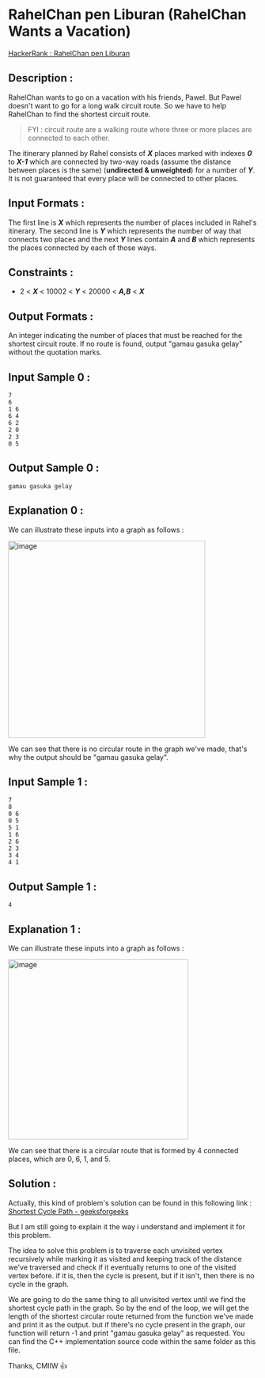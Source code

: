 # RahelChan pen Liburan (RahelChan Wants a Vacation)

[HackerRank : RahelChan pen Liburan](https://www.hackerrank.com/contests/alpro-its-sd-m4-e-2022/challenges/rahelchan-pen-liburan)

## Description :
RahelChan wants to go on a vacation with his friends, Pawel. But Pawel doesn't want to go for a long walk circuit route. So we have to help RahelChan to find the shortest circuit route.  
>FYI : circuit route are a walking route where three or more places are connected to each other.  

The itinerary planned by Rahel consists of ***X*** places marked with indexes ***0*** to ***X-1*** which are connected by two-way roads (assume the distance between places is the same) (**undirected & unweighted**) for a number of ***Y***. It is not guaranteed that every place will be connected to other places.  

## Input Formats :  
The first line is ***X*** which represents the number of places included in Rahel's itinerary. The second line is ***Y*** which represents the number of way that connects two places and the next ***Y*** lines contain ***A*** and ***B*** which represents the places connected by each of those ways.  

## Constraints :
- 2 < ***X*** < 10002 < ***Y*** < 20000 < ***A,B*** < ***X***  

## Output Formats :
An integer indicating the number of places that must be reached for the shortest circuit route. If no route is found, output "gamau gasuka gelay" without the quotation marks.  

## Input Sample 0 :
```
7
6
1 6
6 4
6 2
2 0
2 3
0 5
```  

## Output Sample 0 :
```
gamau gasuka gelay
```  

## Explanation 0 :  
We can illustrate these inputs into a graph as follows :  
  
<img width="398" alt="image" src="https://user-images.githubusercontent.com/105977864/209470455-dbdd4666-7b1c-478f-bddb-80867878f899.png">  
  
We can see that there is no circular route in the graph we've made, that's why the output should be "gamau gasuka gelay".  
  
## Input Sample 1 :  
```
7
8
0 6
0 5
5 1
1 6
2 6
2 3
3 4
4 1
```  

## Output Sample 1 :  
```
4
```  

## Explanation 1 :  
We can illustrate these inputs into a graph as follows :  
  
<img width="364" alt="image" src="https://user-images.githubusercontent.com/105977864/209470609-9069e42c-1cd0-420d-b5f6-f8c09f705b4a.png">  

We can see that there is a circular route that is formed by 4 connected places, which are 0, 6, 1, and 5.  

## Solution :  
Actually, this kind of problem's solution can be found in this following link :  
[Shortest Cycle Path - geeksforgeeks](https://www.geeksforgeeks.org/shortest-cycle-in-an-undirected-unweighted-graph/)  
  
But I am still going to explain it the way i understand and implement it for this problem.

The idea to solve this problem is to traverse each unvisited vertex recursively while marking it as visited and keeping track of the distance we've traversed and check if it eventually returns to one of the visited vertex before. if it is, then the cycle is present, but if it isn't, then there is no cycle in the graph.  
  
We are going to do the same thing to all unvisited vertex until we find the shortest cycle path in the graph. So by the end of the loop, we will get the length of the shortest circular route returned from the function we've made and print it as the output. but if there's no cycle present in the graph, our function will return -1 and print "gamau gasuka gelay" as requested. You can find the C++ implementation source code within the same folder as this file.  
  
Thanks, CMIIW :thumbsup:
